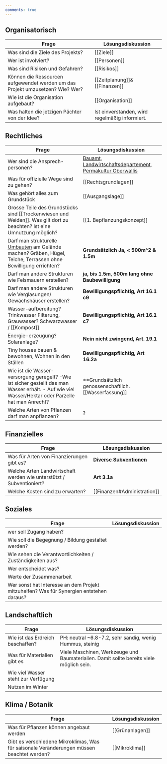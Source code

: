 ```yaml
---
comments: true
---
```



## Organisatorisch
| Frage | Lösungsdiskussion |
| --- | --- |
| Was sind die Ziele des Projekts? | [[Ziele]] |
| Wer ist involviert? | [[Personen]] |
| Was sind Risiken und  Gefahren? | [[Risikos]] |
| Können die Ressourcen aufgewendet werden um das Projekt umzusetzen? Wie? Wer? |[[Zeitplanung]]& [[Finanzen]] |
| ​Wie ist die Organisation aufgebaut? | [[Organisation]]|
| Was halten die jetzigen Pächter von der Idee? | Ist einverstanden, wird regelmäßig informiert.|


## Rechtliches
| Frage | Lösungsdiskussion |
| --- | --- |
| Wer sind die Ansprech-personen? | [Bauamt](https://www.naters.ch/gemeinde/verwaltung/abteilungen/bauverwaltung/), [Landwirtschaftsdepartement](https://www.vs.ch/de/web/sca), [Permakultur Oberwallis](http://www.permakultur-oberwallis.ch) |
| Was für offizielle Wege sind zu gehen? | [[Rechtsgrundlagen]] |
| Was gehört alles zum Grundstück | [[Ausgangslage]] |
| Grosse Teile des Grundstücks sind [[Trockenwiesen und Weiden]]. Was gilt dort zu beachten? Ist eine Umnutzung möglich? | [[1. Bepflanzungskonzept]] |
| Darf man strukturelle [Umbauten](Rechtsgrundlagen.md#bauverordnung) am Gelände machen? Gräben, Hügel, Teiche, Terrassen ohne Bewilligung errichten?  | **Grundsätzlich Ja, < 500m^2 & 1.5m** | 
| Darf man andere Strukturen wie Felsmauern erstellen? | **ja, bis 1.5m, 500m lang ohne Baubewilligung**
| Darf man andere Strukturen wie Verglasungen/ Gewächshäuser erstellen? | **Bewilligungspflichtig, Art 16.1 c9** | 
| Wasser-aufbereitung? Trinkwasser Filterung, Grauwasser? Schwarzwasser / [[Kompost]]  | **Bewilligungspflichtig, Art 16.1 c7**
| Energie-erzeugung? Solaranlage?  | **Nein nicht zwingend, Art. 19.1** |
| Tiny houses bauen & bewohnen, Wohnen in den Ställen  |  **Bewilligungspflichtig, Art 16.2a** |
| Wie ist die Wasser-versorgung geregelt?  -Wie ist sicher gestellt das man Wasser erhält. - Auf wie viel Wasser/Hektar oder Parzelle hat man Anrecht? | **Grundsätzlich genossenschaftlich. [[Wasserfassung]]|
| Welche Arten von Pflanzen darf man anpflanzen? | ? |

## Finanzielles
| Frage | Lösungsdiskussion |
| --- | --- |
| Was für Arten von Finanzierungen gibt es? | **[Diverse Subventionen](Rechtsgrundlagen.md#subventionen)** | 
| Welche Arten Landwirtschaft werden wie unterstützt / Subventioniert? | **Art 3.1a** |
| Welche Kosten sind zu erwarten? | [[Finanzen#Administration]]| 

## Soziales
| Frage | Lösungsdiskussion |
| --- | --- |
| wer soll Zugang haben? ||
| Wie soll die Begegnung / Bildung gestaltet werden? ||
| Wie sehen die Verantwortlichkeiten / Zuständigkeiten aus? ||
| Wer entscheidet was? ||
| Werte der Zusammenarbeit ||
|Wer sonst hat Interesse an dem Projekt mitzuhelfen? Was für Synergien entstehen daraus?||


## Landschaftlich
| Frage | Lösungsdiskussion |
| --- | --- |
| Wie ist das Erdreich beschaffen? | PH: neutral ~6.8-7.2, sehr sandig, wenig Hummus, steinig|
| Was für Materialien gibt es | Viele Maschinen, Werkzeuge und Baumaterialien. Damit sollte bereits viele möglich sein.|
| Wie viel Wasser steht zur Verfügung | |
| Nutzen im Winter | |

## Klima / Botanik
| Frage | Lösungsdiskussion |
| --- | --- |
| Was für Pflanzen können angebaut werden | [[Grünanlagen]]  |
| Gibt es verschiedene Mikroklimas, Was für saisonale Veränderungen müssen beachtet werden? | [[Mikroklima]] |
